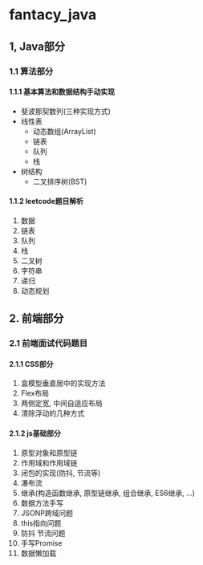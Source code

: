 # fantacy_java

## 1, Java部分

### 1.1 算法部分

#### 1.1.1 基本算法和数据结构手动实现

- 斐波那契数列(三种实现方式)
- 线性表
  - 动态数组(ArrayList)
  - 链表
  - 队列
  - 栈
- 树结构
  - 二叉排序树(BST)

#### 1.1.2 leetcode题目解析

1. 数据
2. 链表
3. 队列
4. 栈
5. 二叉树
6. 字符串
7. 递归
8. 动态规划

## 2. 前端部分

### 2.1 前端面试代码题目

#### 2.1.1 CSS部分

1. 盒模型垂直居中的实现方法
2. Flex布局
3. 两侧定宽, 中间自适应布局
4. 清除浮动的几种方式

#### 2.1.2 js基础部分

1. 原型对象和原型链
2. 作用域和作用域链
3. 闭包的实现(防抖, 节流等)
4. 瀑布流
5. 继承(构造函数继承, 原型链继承, 组合继承, ES6继承, ...)
6. 数据方法手写
7. JSONP跨域问题
8. this指向问题
9. 防抖 节流问题
10. 手写Promise
11. 数据懒加载

